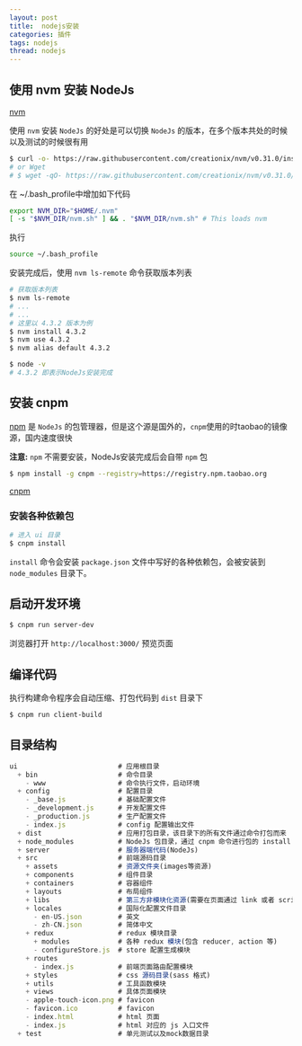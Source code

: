 ```yaml
---
layout: post
title:  nodejs安装
categories: 插件
tags: nodejs
thread: nodejs
---
```


## 使用 nvm 安装 NodeJs

[nvm](https://github.com/creationix/nvm)

使用 `nvm` 安装 `NodeJs` 的好处是可以切换 `NodeJs` 的版本，在多个版本共处的时候以及测试的时候很有用

```bash
$ curl -o- https://raw.githubusercontent.com/creationix/nvm/v0.31.0/install.sh | bash
# or Wget
# $ wget -qO- https://raw.githubusercontent.com/creationix/nvm/v0.31.0/install.sh | bash
```
在 ~/.bash_profile中增加如下代码
```bash
export NVM_DIR="$HOME/.nvm"
[ -s "$NVM_DIR/nvm.sh" ] && . "$NVM_DIR/nvm.sh" # This loads nvm
```
执行
```bash
source ~/.bash_profile
```

安装完成后，使用 `nvm ls-remote` 命令获取版本列表

```bash
# 获取版本列表
$ nvm ls-remote
# ...
# ...
# 这里以 4.3.2 版本为例
$ nvm install 4.3.2
$ nvm use 4.3.2
$ nvm alias default 4.3.2

$ node -v
# 4.3.2 即表示NodeJs安装完成
```

## 安装 cnpm

[npm](https://www.npmjs.com/) 是 `NodeJs` 的包管理器，但是这个源是国外的，`cnpm`使用的时taobao的镜像源，国内速度很快

**注意:** `npm` 不需要安装，NodeJs安装完成后会自带 `npm` 包

```bash
$ npm install -g cnpm --registry=https://registry.npm.taobao.org
```

[cnpm](http://npm.taobao.org/)

### 安装各种依赖包

```bash
# 进入 ui 目录
$ cnpm install
```

`install` 命令会安装 `package.json` 文件中写好的各种依赖包，会被安装到 `node_modules` 目录下。

## 启动开发环境

```bash
$ cnpm run server-dev
```

浏览器打开 `http://localhost:3000/` 预览页面

## 编译代码

执行构建命令程序会自动压缩、打包代码到 `dist` 目录下

```bash
$ cnpm run client-build
```

## 目录结构

```javascript
ui                         # 应用根目录
  + bin                    # 命令目录
    - www                  # 命令执行文件，启动环境
  + config                 # 配置目录
    - _base.js             # 基础配置文件
    - _development.js      # 开发配置文件
    - _production.js       # 生产配置文件
    - index.js             # config 配置输出文件
  + dist                   # 应用打包目录，该目录下的所有文件通过命令打包而来
  + node_modules           # NodeJs 包目录，通过 cnpm 命令进行包的 install remove 等操作(--save, --save-dev 参数会在包安装与删除时同步更新 package.json 文件相关字段)
  + server                 # 服务器端代码(NodeJs)
  + src                    # 前端源码目录
    + assets               # 资源文件夹(images等资源)
    + components           # 组件目录
    + containers           # 容器组件
    + layouts              # 布局组件
    + libs                 # 第三方非模块化资源(需要在页面通过 link 或者 script 标签加载)
    + locales              # 国际化配置文件目录
      - en-US.json         # 英文
      - zh-CN.json         # 简体中文
    + redux                # redux 模块目录
      + modules            # 各种 redux 模块(包含 reducer, action 等)
      - configureStore.js  # store 配置生成模块
    + routes
      - index.js           # 前端页面路由配置模块
    + styles               # css 源码目录(sass 格式)
    + utils                # 工具函数模块
    + views                # 具体页面模块
    - apple-touch-icon.png # favicon
    - favicon.ico          # favicon
    - index.html           # html 页面
    - index.js             # html 对应的 js 入口文件
  + test                   # 单元测试以及mock数据目录
```
